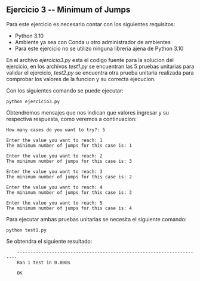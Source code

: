 ## Ejercicio 3 -- Minimum of Jumps

Para este ejercicio es necesario contar con los siguientes requisitos:

* Python 3.10
* Ambiente ya sea con Conda u otro administrador de ambientes
* Para este ejercicio no se utilizo ninguna libreria ajena de Python 3.10

En el archivo *ejercicio3.py* esta el codigo fuente para la solucion del ejercicio, en los archivos *test1.py* se encuentran las 5 pruebas unitarias para validar el ejercicio, *test2.py* se encuentra otra prueba unitaria realizada para comprobar los valores de la funcion y su correcta ejecucion.


Con los siguientes comando se puede ejecutar:

~~~
python ejercicio3.py
~~~

Obtendremos mensajes que nos indican que valores ingresar y su respectiva respuesta, como veremos a continuacion: 

~~~
How many cases do you want to try?: 5

Enter the value you want to reach: 1
The minimum number of jumps for this case is: 1

Enter the value you want to reach: 2
The minimum number of jumps for this case is: 3

Enter the value you want to reach: 3
The minimum number of jumps for this case is: 2

Enter the value you want to reach: 4
The minimum number of jumps for this case is: 3

Enter the value you want to reach: 5
The minimum number of jumps for this case is: 4
~~~

Para ejecutar ambas pruebas unitarias se necesita el siguiente comando:

~~~
python test1.py
~~~

Se obtendra el siguiente resultado:

~~~
    ----------------------------------------------------------------------
    Ran 1 test in 0.000s

    OK
~~~